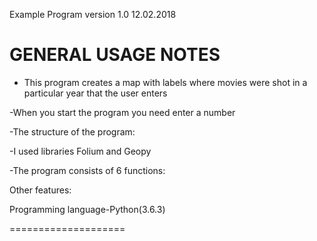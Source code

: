 Example Program version 1.0  12.02.2018

GENERAL USAGE NOTES
===================

- This program creates a map with labels where movies were shot in a particular year that  the user enters

-When you start the program you need enter a number

-The structure of the program:

 -I used libraries Folium and Geopy

 -The program consists of 6 functions:

  Other features:

Programming language-Python(3.6.3)

====================
